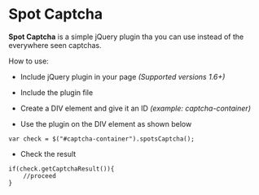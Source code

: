 # Spot Captcha
**Spot Captcha** is a simple jQuery plugin tha you can use instead of the everywhere seen captchas. 

How to use:

- Include jQuery plugin in your page *(Supported versions 1.6+)*

- Include the plugin file 

- Create a DIV element and give it an ID *(example: captcha-container)*

- Use the plugin on the DIV element as shown below
```
var check = $("#captcha-container").spotsCaptcha();
```
- Check the result
```
if(check.getCaptchaResult()){
    //proceed
}
```

